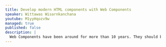 ```yaml
---
title: Develop modern HTML components with Web Components
speaker: Wittawas Wisarnkanchana
youtube: M1yyHqozv9w
managed: true
published: false
description: |
  Web Components have been around for more than 10 years. They should be one of the concepts we teach to young developers, but somehow, with the rise of promising JavaScript frameworks like Next.js, Nuxt.js, and various others, developing modern frontend applications with Web Components is still not widely known. In this talk, I want to show how we can develop modern JavaScript components with only native APIs that most browsers support. How they can be used with or inside most JavaScript frameworks without problems.
---
```

